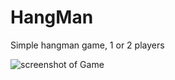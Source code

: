 # HangMan
Simple hangman game, 1 or 2 players

![screenshot of Game](https://github.com/OnlyEngineer/HangMan/blob/main/HangManScreenShot.png?raw=true)

